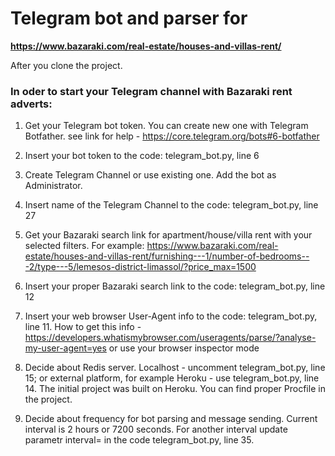 # Telegram bot and parser for
**https://www.bazaraki.com/real-estate/houses-and-villas-rent/**

After you clone the project. 

### In oder to start your Telegram channel with Bazaraki rent adverts:

1. Get your Telegram bot token. You can create new one with Telegram Botfather.
see link for help - https://core.telegram.org/bots#6-botfather

2. Insert your bot token to the code: telegram_bot.py, line 6

3. Create Telegram Channel or use existing one. Add the bot as Administrator.

4. Insert name of the Telegram Channel to the code: telegram_bot.py, line 27

5. Get your Bazaraki search link for apartment/house/villa rent with
your selected filters. For example:
https://www.bazaraki.com/real-estate/houses-and-villas-rent/furnishing---1/number-of-bedrooms---2/type---5/lemesos-district-limassol/?price_max=1500

6. Insert your proper Bazaraki search link to the code: telegram_bot.py, line 12

7. Insert your web browser User-Agent info to the code: telegram_bot.py, line 11.
How to get this info - https://developers.whatismybrowser.com/useragents/parse/?analyse-my-user-agent=yes
or use your browser inspector mode

8. Decide about Redis server. 
Localhost - uncomment telegram_bot.py, line 15; or external platform, 
for example Heroku - use telegram_bot.py, line 14.
The initial project was built on Heroku. You can find proper Procfile in the project.

9. Decide about frequency for bot parsing and message sending. 
Current interval is 2 hours or 7200 seconds. For another interval
update parametr interval= in the code telegram_bot.py, line 35.


